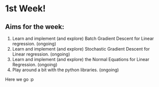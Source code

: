 # 1st Week!
## Aims for the week:
1. Learn and implement (and explore) Batch Gradient Descent for Linear regression. (ongoing)
2. Learn and implement (and explore) Stochastic Gradient Descent for Linear regression. (ongoing)
3. Learn and implement (and explore) the Normal Equations for Linear Regression. (ongoing)
4. Play around a bit with the python libraries. (ongoing)

Here we go :p
